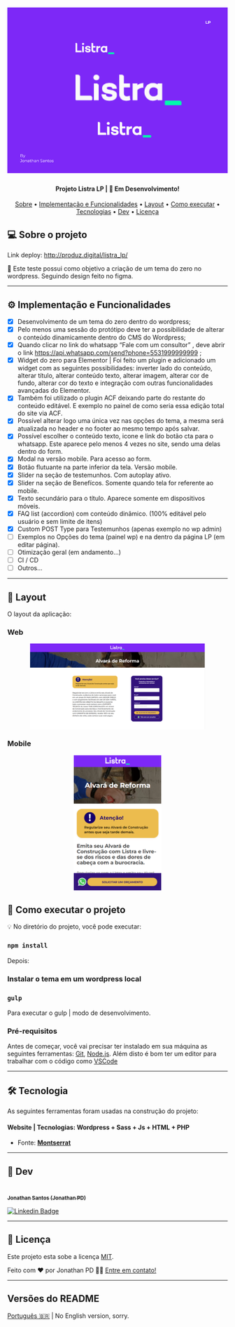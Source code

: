 
<h1 align="center">
    <img alt="Projeto_Jonthan" title="#Projeto_Jonthan" src="./screenshot.png" />
</h1>

<h4 align="center"> 
	Projeto Listra LP | 🚀 Em Desenvolvimento!
</h4>

<p align="center">
 <a href="#-sobre-o-projeto">Sobre</a> •
 <a href="#user-content-️-implementacao">Implementação e Funcionalidades</a> •
 <a href="#-layout">Layout</a> • 
 <a href="#-como-executar-o-projeto">Como executar</a> • 
 <a href="#user-content-️-tecnologias">Tecnologias</a> • 
 <a href="#-dev">Dev</a> • 
 <a href="#user-content--licença">Licença</a>
</p>

## 💻 Sobre o projeto

Link deploy: http://produz.digital/listra_lp/

🚀 Este teste possui como objetivo a criação de um tema do zero no wordpress. Seguindo design feito no figma.

---

## ⚙️ Implementação e Funcionalidades

- [x] Desenvolvimento de um tema do zero  dentro do wordpress;
- [x] Pelo menos uma sessão do protótipo deve ter a possibilidade de alterar o conteúdo dinamicamente dentro do CMS do Wordpress;
- [x] Quando clicar no link do whatsapp “Fale com um consultor” , deve abrir o link https://api.whatsapp.com/send?phone=5531999999999 ;
- [x] Widget do zero para Elementor | Foi feito um plugin e adicionado um widget com as seguintes possibilidades: inverter lado do conteúdo, alterar título, alterar conteúdo texto, alterar imagem, alterar cor de fundo, alterar cor do texto e integração com outras funcionalidades avançadas do Elementor.
- [x] Também foi utilizado o plugin ACF deixando parte do restante do conteúdo editável. E exemplo no painel de como seria essa edição total do site via ACF.
- [x] Possível alterar logo uma única vez nas opções do tema, a mesma será atualizada no header e no footer ao mesmo tempo após salvar.
- [x] Possível escolher o conteúdo texto, icone e link do botão cta para o whatsapp. Este aparece pelo menos 4 vezes no site, sendo uma delas dentro do form.
- [x] Modal na versão mobile. Para acesso ao form.
- [x] Botão flutuante na parte inferior da tela. Versão mobile.
- [x] Slider na seção de testemunhos. Com autoplay ativo.
- [x] Slider na seção de Benefícos. Somente quando tela for referente ao mobile.
- [x] Texto secundário para o título. Aparece somente em dispositivos móveis.
- [x] FAQ list (accordion) com conteúdo dinâmico. (100% editável pelo usuário e sem limite de itens)
- [x] Custom POST Type para Testemunhos (apenas exemplo no wp admin)
- [ ] Exemplos no Opções do tema (painel wp) e na dentro da página LP (em editar página).
- [ ] Otimização geral (em andamento...)
- [ ] CI / CD
- [ ] Outros...

---

## 🎨 Layout

O layout da aplicação:

### Web

<p align="center" style="display: flex; align-items: flex-start; justify-content: center;">
    <img alt="Projeto_Jonthan" src="./img/Screenshot_1.png" width="400px">
</p>

### Mobile

<p align="center">
    <img alt="Projeto_Jonthan" title="#Projeto_Jonthan" src="./img/Screenshot_2.png" width="200px">
</p

---

## 🚀 Como executar o projeto

💡 No diretório do projeto, você pode executar:

### `npm install` 

Depois:

### Instalar o tema em um wordpress local

### `gulp`
Para executar o gulp | modo de desenvolvimento.

### Pré-requisitos

Antes de começar, você vai precisar ter instalado em sua máquina as seguintes ferramentas:
[Git](https://git-scm.com), [Node.js](https://nodejs.org/en/). 
Além disto é bom ter um editor para trabalhar com o código como [VSCode](https://code.visualstudio.com/)

---

## 🛠 Tecnologia

As seguintes ferramentas foram usadas na construção do projeto:

#### **Website** | **Tecnologias:** Wordpress + Sass + Js + HTML + PHP

- Fonte:  **[Montserrat](https://fonts.google.com/specimen/Montserrat)**

---

## 🦸 Dev

<a href="https://www.linkedin.com/in/jonathanpd/">
 <img style="border-radius: 50%;" src="https://avatars.githubusercontent.com/u/34203527?v=4" width="100px;" alt=""/>
 <br />
 <sub><b>Jonathan Santos (Jonathan PD)</b></sub></a>
 <br />

[![Linkedin Badge](https://img.shields.io/badge/-Jonathan-blue?style=flat-square&logo=Linkedin&logoColor=white&link=https://www.linkedin.com/in/jonathanpd/)](https://www.linkedin.com/in/jonathanpd/) 

---

## 📝 Licença

Este projeto esta sobe a licença [MIT](./LICENSE).

Feito com ❤️ por Jonathan PD 👋🏽 [Entre em contato!](https://www.linkedin.com/in/jonathanpd/)

---

##  Versões do README

[Português 🇧🇷](./README.md)  |  No English version, sorry.
